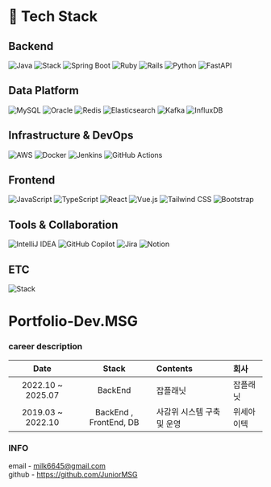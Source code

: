 


# :hammer: Tech Stack

## Backend
![Java](https://img.shields.io/badge/Java-007396?style=flat-square&logo=java)
![Stack](https://img.shields.io/badge/Spring-6DB33F?style=flat-square&logo=Spring&logoColor=white)
![Spring Boot](https://img.shields.io/badge/Spring_Boot-6DB33F?style=flat-square&logo=spring-boot)
![Ruby](https://img.shields.io/badge/Ruby-CC342D?style=flat-square&logo=ruby)
![Rails](https://img.shields.io/badge/Rails-CC0000?style=flat-square&logo=ruby-on-rails)
![Python](https://img.shields.io/badge/Python-3776AB?style=flat-square&logo=python&logoColor=white)
![FastAPI](https://img.shields.io/badge/FastAPI-009688?style=flat-square&logo=fastapi&logoColor=white)

## Data Platform
![MySQL](https://img.shields.io/badge/MySQL-4479A1?style=flat-square&logo=mysql&logoColor=white)
![Oracle](https://img.shields.io/badge/Oracle-F80000?style=flat-square&logo=oracle&logoColor=white)
![Redis](https://img.shields.io/badge/Redis-DC382D?style=flat-square&logo=redis&logoColor=white)
![Elasticsearch](https://img.shields.io/badge/Elasticsearch-005571?style=flat-square&logo=elasticsearch)
![Kafka](https://img.shields.io/badge/Apache_Kafka-231F20?style=flat-square&logo=apache-kafka)
![InfluxDB](https://img.shields.io/badge/InfluxDB-22ADF6?style=flat-square&logo=influxdb&logoColor=white)

## Infrastructure & DevOps
![AWS](https://img.shields.io/badge/AWS-232F3E?style=flat-square&logo=amazon-aws)
![Docker](https://img.shields.io/badge/Docker-2496ED?style=flat-square&logo=docker&logoColor=white)
![Jenkins](https://img.shields.io/badge/Jenkins-D24939?style=flat-square&logo=jenkins&logoColor=white)
![GitHub Actions](https://img.shields.io/badge/GitHub_Actions-2088FF?style=flat-square&logo=github-actions&logoColor=white)

## Frontend
![JavaScript](https://img.shields.io/badge/JavaScript-F7DF1E?style=flat-square&logo=javascript&logoColor=black)
![TypeScript](https://img.shields.io/badge/TypeScript-3178C6?style=flat-square&logo=typescript&logoColor=white)
![React](https://img.shields.io/badge/React-61DAFB?style=flat-square&logo=react&logoColor=black)
![Vue.js](https://img.shields.io/badge/Vue.js-4FC08D?style=flat-square&logo=vue.js&logoColor=white)
![Tailwind CSS](https://img.shields.io/badge/Tailwind_CSS-06B6D4?style=flat-square&logo=tailwind-css&logoColor=white)
![Bootstrap](https://img.shields.io/badge/Bootstrap-7952B3?style=flat-square&logo=bootstrap&logoColor=white)

## Tools & Collaboration
![IntelliJ IDEA](https://img.shields.io/badge/IntelliJ_IDEA-000000?style=flat-square&logo=intellij-idea)
![GitHub Copilot](https://img.shields.io/badge/GitHub_Copilot-000000?style=flat-square&logo=github)
![Jira](https://img.shields.io/badge/Jira-0052CC?style=flat-square&logo=jira)
![Notion](https://img.shields.io/badge/Notion-000000?style=flat-square&logo=notion)

## ETC
![Stack](https://img.shields.io/badge/Selenium-43B02A?style=flat-square&logo=Selenium&logoColor=white)





# Portfolio-Dev.MSG

### career description

|        Date       |Stack |                      Contents                                                     |                  회사                 |
|:-----------------:|:------:|:----------------------------------------------------------------------------------|:---------------------------------------------
| 2022.10 ~ 2025.07 |  BackEnd | 잡플래닛 | 잡플래닛 |
| 2019.03 ~ 2022.10     | BackEnd , FrontEnd, DB            | 사감위 시스템 구축 및 운영  | 위세아이텍 |


### INFO
email - milk6645@gmail.com  
github - https://github.com/JuniorMSG   


<!---
JuniorMSG/JuniorMSG is a ✨ special ✨ repository because its `README.md` (this file) appears on your GitHub profile.
You can click the Preview link to take a look at your changes.
--->
